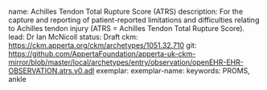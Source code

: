 name: Achilles Tendon Total Rupture Score (ATRS)
description: For the capture and reporting of patient-reported limitations and difficulties relating to Achilles tendon injury (ATRS = Achilles Tendon Total Rupture Score).
lead: Dr Ian McNicoll
status: Draft
ckm: https://ckm.apperta.org/ckm/archetypes/1051.32.710
git: https://github.com/AppertaFoundation/apperta-uk-ckm-mirror/blob/master/local/archetypes/entry/observation/openEHR-EHR-OBSERVATION.atrs.v0.adl
exemplar: 
exemplar-name: 
keywords: PROMS, ankle
